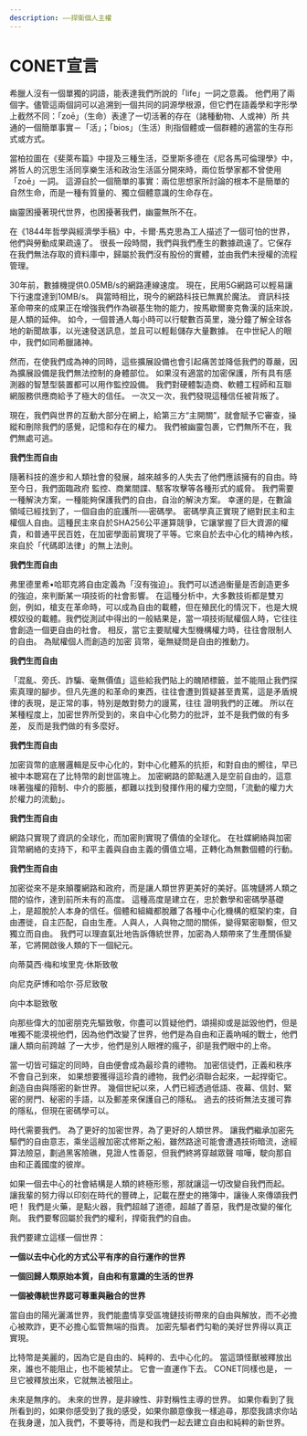 ```yaml
---
description: ——捍衛個人主權
---
```


# CONET宣言

希臘人沒有一個單獨的詞語，能表達我們所說的「life」一詞之意義。 他們用了兩個字。儘管這兩個詞可以追溯到一個共同的詞源學根源，但它們在語義學和字形學上截然不同：「zoē」（生命）表達了一切活著的存在（諸種動物、人或神）所 共通的一個簡單事實－「活」；「bios」（生活）則指個體或一個群體的適當的生存形式或方式。

當柏拉圖在《斐萊布篇》中提及三種生活，亞里斯多德在《尼各馬可倫理學》中，將哲人的沉思生活同享樂生活和政治生活區分開來時，兩位哲學家都不曾使用「zoē」一詞。 這源自於一個簡單的事實：兩位思想家所討論的根本不是簡單的自然生命，而是一種有質量的、獨立個體意識的生命存在。

幽靈困擾著現代世界，也困擾著我們，幽靈無所不在。

在《1844年哲學與經濟學手稿》中，卡爾‧馬克思為工人描述了一個可怕的世界，他們與勞動成果疏遠了。 很長一段時間，我們與我們產生的數據疏遠了。它保存在我們無法存取的資料庫中，歸屬於我們沒有股份的實體，並由我們未授權的流程管理。

30年前，數據機提供0.05MB/s的網路連線速度。 現在，民用5G網路可以輕易讓下行速度達到10MB/s。 與當時相比，現今的網路科技已無異於魔法。 資訊科技革命帶來的成果正在增強我們作為碳基生物的能力，按馬歇爾麥克魯漢的話來說，是人類的延伸。 如今，一個普通人每小時可以行駛數百英里，幾分鐘了解全球各地的新聞故事，以光速發送訊息，並且可以輕鬆儲存大量數據。 在中世紀人的眼中，我們如同希臘諸神。

然而，在使我們成為神的同時，這些擴展設備也會引起痛苦並降低我們的尊嚴，因為擴展設備是我們無法控制的身體部位。 如果沒有適當的加密保護，所有具有感測器的智慧型裝置都可以用作監控設備。 我們對硬體製造商、軟體工程師和互聯網服務供應商給予了極大的信任。 一次又一次，我們發現這種信任被背叛了。&#x20;

現在，我們與世界的互動大部分在網上，給第三方“主開關”，就會賦予它審查，操縱和刪除我們的感覺，記憶和存在的權力。 我們被幽靈包裹，它們無所不在，我們無處可逃。

**我們生而自由**

隨著科技的進步和人類社會的發展，越來越多的人失去了他們應該擁有的自由。時至今日，我們面臨政府 監控、商業間諜、駭客攻擊等各種形式的威脅。 我們需要一種解決方案，一種能夠保護我們的自由，自治的解決方案。 幸運的是，在數論領域已經找到了，一個自由的庇護所──密碼學。 密碼學真正實現了絕對民主和主權個人自由。這種民主來自於SHA256公平運算競爭，它讓掌握了巨大資源的權貴，和普通平民百姓，在加密學面前實現了平等。它來自於去中心化的精神內核，來自於「代碼即法律」的無上法則。

**我們生而自由**

弗里德里希•哈耶克將自由定義為「沒有強迫」。我們可以透過衡量是否創造更多的強迫，來判斷某一項技術的社會影響。 在這種分析中，大多數技術都是雙刃劍，例如，槍支在革命時，可以成為自由的載體，但在殖民化的情況下，也是大規模奴役的載體。我們從測試中得出的一般結果是，當一項技術賦權個人時，它往往會創造一個更自由的社會。 相反，當它主要賦權大型機構權力時，往往會限制人的自由。 為賦權個人而創造的加密 貨幣，毫無疑問是自由的推動力。

**我們生而自由**

「混亂、旁氏、詐騙、毫無價值」這些給我們貼上的醜陋標籤，並不能阻止我們探索真理的腳步。但凡先進的和革命的東西，往往會遭到質疑甚至責罵，這是矛盾規律的表現，是正常的事，特別是敵對勢力的謾罵，往往 證明我們的正確。 所以在某種程度上，加密世界所受到的，來自中心化勢力的批評，並不是我們做的有多差， 反而是我們做的有多麼好。

**我們生而自由**

加密貨幣的底層邏輯是反中心化的，對中心化體系的抗拒，和對自由的嚮往，早已被中本聰寫在了比特幣的創世區塊上。 加密網路的節點進入是空前自由的，這意味著強權的箝制、中介的膨脹，都難以找到發揮作用的權力空間，「流動的權力大於權力的流動」。

**我們生而自由**

網路只實現了資訊的全球化，而加密則實現了價值的全球化。 在社媒網絡與加密貨幣網絡的支持下，和平主義與自由主義的價值立場，正轉化為無數個體的行動。

**我們生而自由**

加密從來不是來顛覆網路和政府，而是讓人類世界更美好的美好。區塊鏈將人類之間的協作，達到前所未有的高度。 這種高度是建立在，忠於數學和密碼學基礎上，是超脫於人本身的信任。個體和組織都脫離了各種中心化機構的框架約束，自由遷徙，自主匹配，自由生產。人與人，人與物之間的關係，變得緊密聯繫，但又獨立而自由。 我們可以理直氣壯地告訴傳統世界，加密為人類帶來了生產關係變革，它將開啟後人類的下一個紀元。

向蒂莫西·梅和埃里克·休斯致敬

向尼克萨博和哈尔·芬尼致敬

向中本聪致敬

向那些偉大的加密朋克先驅致敬，你盡可以質疑他們，頌揚抑或是詆毀他們，但是唯獨不能漠視他們，因為他們改變了世界，他們是為自由和正義吶喊的戰士，他們讓人類向前跨越 了一大步，他們是別人眼裡的瘋子，卻是我們眼中的上帝。

當一切皆可錨定的同時，自由便會成為最珍貴的禮物。 加密信徒們，正義和秩序不會自己到來， 如果想要獲得這珍貴的禮物，我們必須聯合起來，一起捍衛它。 創造自由與隱密的新世界。 幾個世紀以來，人們已經透過低語、夜幕、信封、緊密的房門、秘密的手語，以及郵差來保護自己的隱私。 過去的技術無法支援可靠的隱私，但現在密碼學可以。

時代需要我們。 為了更好的加密世界，為了更好的人類世界。 讓我們繼承加密先驅們的自由意志，乘坐這艘加密忒修斯之船，雖然路途可能會遭遇技術暗流，途經算法險惡，劃過黑客險礁，見證人性善惡，但我們終將穿越眾聲 喧嘩，駛向那自由和正義國度的彼岸。

如果一個去中心的社會結構是人類的終極形態，那就讓這一切改變自我們而起。 讓我輩的努力得以印刻在時代的豐碑上，記載在歷史的捲簿中，讓後人來傳頌我們吧！ 我們是火藥，是點火器，我們超越了道德，超越了善惡，我們是改變的催化劑。 我們要奪回屬於我們的權利，捍衛我們的自由。

我們要建立這樣一個世界：

**一個以去中心化的方式公平有序的自行運作的世界**

**一個回歸人類原始本質，自由和有意識的生活的世界**

**一個被傳統世界認可尊重與融合的世界**

當自由的陽光灑滿世界，我們能盡情享受區塊鏈技術帶來的自由與解放，而不必擔心被欺詐，更不必擔心監管無端的指責。 加密先驅者們勾勒的美好世界得以真正實現。

比特幣是美麗的，因為它是自由的、純粹的、去中心化的。 當這頭怪獸被釋放出來，誰也不能阻止，也不能被禁止。 它會一直運作下去。 CONET同樣也是， 一旦它被釋放出來，它就無法被阻止。

未來是無序的。 未來的世界，是非線性、非對稱性主導的世界。 如果你看到了我所看到的，如果你感受到了我的感受，如果你願意像我一樣追尋，那麼我請求你站在我身邊，加入我們，不要等待，而是和我們一起去建立自由和純粹的新世界。

